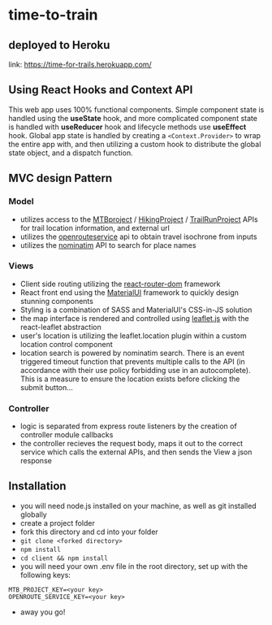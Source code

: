 # time-to-train

## deployed to Heroku

link: https://time-for-trails.herokuapp.com/

## Using React Hooks and Context API

This web app uses 100% functional components. Simple component state is handled using the **useState** hook, and more complicated component state is handled with **useReducer** hook and lifecycle methods use **useEffect** hook. Global app state is handled by creating a ```<Context.Provider>``` to wrap the entire app with, and then utilizing a custom hook to distribute the global state object, and a dispatch function. 

## MVC design Pattern

### Model

- utilizes access to the [MTBproject](https://www.mtbproject.com/data) / [HikingProject](https://www.hikingproject.com/data) / [TrailRunProject](https://www.trailrunproject.com/data) APIs for trail location information, and external url
- utilizes the [openrouteservice](https://openrouteservice.org/) api to obtain travel isochrone from inputs
- utilizes the [nominatim](https://nominatim.openstreetmap.org/) API to search for place names 

### Views

- Client side routing utilizing the [react-router-dom]() framework
- React front end using the [MaterialUI](https://material-ui.com/) framework to quickly design stunning components
- Styling is a combination of SASS and MaterialUI's CSS-in-JS solution
- the map interface is rendered and controlled using [leaflet.js](https://leafletjs.com/) with the react-leaflet abstraction
- user's location is utilizing the leaflet.location plugin within a custom location control component
- location search is powered by nominatim search.  There is an event triggered timeout function that prevents multiple calls to the API (in accordance with their use policy forbidding use in an autocomplete). This is a measure to ensure the location exists before clicking the submit button...

### Controller

- logic is separated from express route listeners by the creation of controller module callbacks
- the controller recieves the request body, maps it out to the correct service which calls the external APIs, and then sends the View a json response

## Installation

- you will need node.js installed on your machine, as well as git installed globally
- create a project folder
- fork this directory and cd into your folder
- ```git clone <forked directory>```
- ```npm install```
- ```cd client && npm install```
- you will need your own .env file in the root directory, set up with the following keys:
```
MTB_PROJECT_KEY=<your key>
OPENROUTE_SERVICE_KEY=<your key>
```
- away you go!

